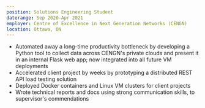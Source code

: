 ```yaml
---
position: Solutions Engineering Student
daterange: Sep 2020–Apr 2021
employer: Centre of Excellence in Next Generation Networks (CENGN)
location: Ottawa, ON
---
```

* Automated away a long-time productivity bottleneck by developing a Python tool to collect data across CENGN's private clouds and present it in an internal Flask web app; now integrated into all future VM deployments
* Accelerated client project by weeks by prototyping a distributed REST API load testing solution
* Deployed Docker containers and Linux VM clusters for client projects
* Wrote technical reports and docs using strong communication skills, to supervisor's commendations
